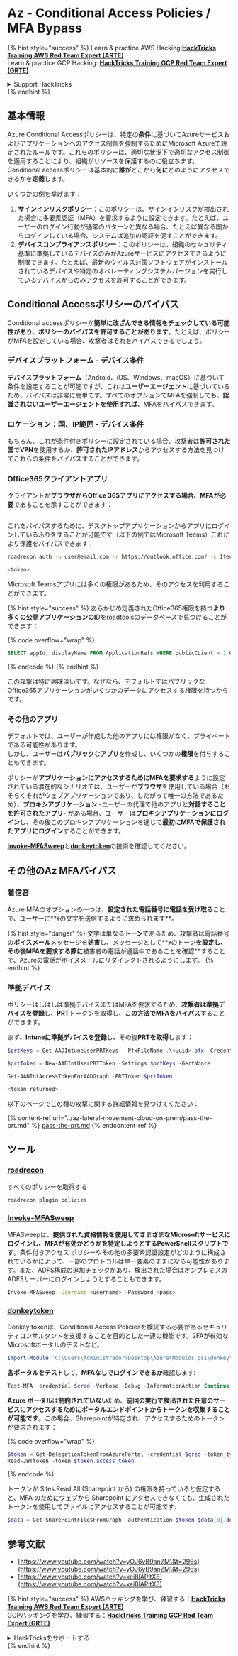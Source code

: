 # Az - Conditional Access Policies / MFA Bypass

{% hint style="success" %}
Learn & practice AWS Hacking:<img src="../../../.gitbook/assets/image (1) (1) (1).png" alt="" data-size="line">[**HackTricks Training AWS Red Team Expert (ARTE)**](https://training.hacktricks.xyz/courses/arte)<img src="../../../.gitbook/assets/image (1) (1) (1).png" alt="" data-size="line">\
Learn & practice GCP Hacking: <img src="../../../.gitbook/assets/image (2).png" alt="" data-size="line">[**HackTricks Training GCP Red Team Expert (GRTE)**<img src="../../../.gitbook/assets/image (2).png" alt="" data-size="line">](https://training.hacktricks.xyz/courses/grte)

<details>

<summary>Support HackTricks</summary>

* Check the [**subscription plans**](https://github.com/sponsors/carlospolop)!
* **Join the** 💬 [**Discord group**](https://discord.gg/hRep4RUj7f) or the [**telegram group**](https://t.me/peass) or **follow** us on **Twitter** 🐦 [**@hacktricks\_live**](https://twitter.com/hacktricks_live)**.**
* **Share hacking tricks by submitting PRs to the** [**HackTricks**](https://github.com/carlospolop/hacktricks) and [**HackTricks Cloud**](https://github.com/carlospolop/hacktricks-cloud) github repos.

</details>
{% endhint %}

## 基本情報

Azure Conditional Accessポリシーは、特定の**条件**に基づいてAzureサービスおよびアプリケーションへのアクセス制御を強制するためにMicrosoft Azureで設定されたルールです。これらのポリシーは、適切な状況下で適切なアクセス制御を適用することにより、組織がリソースを保護するのに役立ちます。\
Conditional accessポリシーは基本的に**誰が**どこから**何に**どのようにアクセスできるかを**定義**します。

いくつかの例を挙げます：

1. **サインインリスクポリシー**：このポリシーは、サインインリスクが検出された場合に多要素認証（MFA）を要求するように設定できます。たとえば、ユーザーのログイン行動が通常のパターンと異なる場合、たとえば異なる国からログインしている場合、システムは追加の認証を促すことができます。
2. **デバイスコンプライアンスポリシー**：このポリシーは、組織のセキュリティ基準に準拠しているデバイスのみがAzureサービスにアクセスできるように制限できます。たとえば、最新のウイルス対策ソフトウェアがインストールされているデバイスや特定のオペレーティングシステムバージョンを実行しているデバイスからのみアクセスを許可することができます。

## Conditional Accessポリシーのバイパス

Conditional accessポリシーが**簡単に改ざんできる情報をチェックしている可能性があり、ポリシーのバイパスを許可することがあります**。たとえば、ポリシーがMFAを設定している場合、攻撃者はそれをバイパスできるでしょう。

### デバイスプラットフォーム - デバイス条件

**デバイスプラットフォーム**（Android、iOS、Windows、macOS）に基づいて条件を設定することが可能ですが、これは**ユーザーエージェント**に基づいているため、バイパスは非常に簡単です。すべてのオプションでMFAを強制しても、**認識されないユーザーエージェントを使用すれば**、MFAをバイパスできます。

### ロケーション：国、IP範囲 - デバイス条件

もちろん、これが条件付きポリシーに設定されている場合、攻撃者は**許可された国**で**VPN**を使用するか、**許可されたIPアドレス**からアクセスする方法を見つけてこれらの条件をバイパスすることができます。

### Office365クライアントアプリ

クライアントが**ブラウザからOffice 365アプリにアクセスする場合、MFAが必要**であることを示すことができます：

<figure><img src="../../../.gitbook/assets/image (318).png" alt=""><figcaption></figcaption></figure>

これをバイパスするために、デスクトップアプリケーションからアプリにログインしているふりをすることが可能です（以下の例ではMicrosoft Teams）これにより保護をバイパスできます：
```bash
roadrecon auth -u user@email.com -r https://outlook.office.com/ -c 1fec8e78-bce4-4aaf-ab1b-5451cc387264 --tokrns-stdout

<token>
```
Microsoft Teamsアプリには多くの権限があるため、そのアクセスを利用することができます。

{% hint style="success" %}
あらかじめ定義されたOffice365権限を持つ**より多くの公開アプリケーションのI**Dをroadtoolsのデータベースで見つけることができます：

{% code overflow="wrap" %}
```sql
SELECT appId, displayName FROM ApplicationRefs WHERE publicCLient = 1 ORDER BY displayName ASC
```
{% endcode %}
{% endhint %}

この攻撃は特に興味深いです。なぜなら、デフォルトではパブリックなOffice365アプリケーションがいくつかのデータにアクセスする権限を持つからです。

### その他のアプリ

デフォルトでは、ユーザーが作成した他のアプリには権限がなく、プライベートである可能性があります。\
しかし、ユーザーは**パブリック**な**アプリ**を作成し、いくつかの**権限**を付与することもできます。

ポリシーが**アプリケーションにアクセスするためにMFAを要求する**ように設定されている潜在的なシナリオでは、ユーザーが**ブラウザ**を使用している場合（おそらくそれがウェブアプリケーションであり、したがって唯一の方法であるため）、**プロキシアプリケーション** -ユーザーの代理で他のアプリと**対話することを許可されたアプリ**- がある場合、ユーザーは**プロキシアプリケーションにログイン**し、その後このプロキシアプリケーションを通じて**最初にMFAで保護されたアプリにログイン**することができます。

[**Invoke-MFASweep**](az-conditional-access-policies-mfa-bypass.md#invoke-mfasweep)と[**donkeytoken**](az-conditional-access-policies-mfa-bypass.md#donkeytoken)の技術を確認してください。

## その他のAz MFAバイパス

### 着信音

Azure MFAのオプションの一つは、**設定された電話番号に電話を受け取る**ことで、ユーザーに**`#`の文字を送信するように求められます**。

{% hint style="danger" %}
文字は単なる**トーン**であるため、攻撃者は電話番号の**ボイスメール**メッセージを**妨害**し、メッセージとして**`#`のトーン**を設定し、その後MFAを要求する際に**被害者の電話が通話中であることを確認**することで、Azureの電話がボイスメールにリダイレクトされるようにします。
{% endhint %}

### 準拠デバイス

ポリシーはしばしば準拠デバイスまたはMFAを要求するため、**攻撃者は準拠デバイスを登録**し、**PRT**トークンを取得し、**この方法でMFAをバイパス**することができます。

まず、**Intuneに準拠デバイスを登録**し、その後**PRTを取得**します：
```powershell
$prtKeys = Get-AADIntuneUserPRTKeys - PfxFileName .\<uuid>.pfx -Credentials $credentials

$prtToken = New-AADIntUserPRTToken -Settings $prtKeys -GertNonce

Get-AADIntAccessTokenForAADGraph -PRTToken $prtToken

<token returned>
```
以下のページでこの種の攻撃に関する詳細情報を見つけてください：

{% content-ref url="../az-lateral-movement-cloud-on-prem/pass-the-prt.md" %}
[pass-the-prt.md](../az-lateral-movement-cloud-on-prem/pass-the-prt.md)
{% endcontent-ref %}

## ツール

### [roadrecon](https://github.com/dirkjanm/ROADtools)

すべてのポリシーを取得する
```bash
roadrecon plugin policies
```
### [Invoke-MFASweep](https://github.com/dafthack/MFASweep)

MFASweepは、**提供された資格情報を使用してさまざまなMicrosoftサービスにログインし、MFAが有効かどうかを特定しようとするPowerShellスクリプトです**。条件付きアクセス ポリシーやその他の多要素認証設定がどのように構成されているかによって、一部のプロトコルは単一要素のままになる可能性があります。また、ADFS構成の追加チェックがあり、検出された場合はオンプレミスのADFSサーバーにログインしようとすることもできます。
```bash
Invoke-MFASweep -Username <username> -Password <pass>
```
### [donkeytoken](https://github.com/silverhack/donkeytoken)

Donkey tokenは、Conditional Access Policiesを検証する必要があるセキュリティコンサルタントを支援することを目的とした一連の機能です。2FAが有効なMicrosoftポータルのテストなど。
```powershell
Import-Module 'C:\Users\Administrador\Desktop\Azure\Modulos ps1\donkeytoken' -Force
```
**各ポータルをテスト**して、**MFAなしでログインできるか**確認します:
```powershell
Test-MFA -credential $cred -Verbose -Debug -InformationAction Continue
```
**Azure** **ポータル**は**制約されていない**ため、**前回の実行で検出された任意のサービスにアクセスするためにポータルエンドポイントからトークンを収集することが可能です**。この場合、Sharepointが特定され、アクセスするためのトークンが要求されます：

{% code overflow="wrap" %}
```powershell
$token = Get-DelegationTokenFromAzurePortal -credential $cred -token_type microsoft.graph -extension_type Microsoft_Intune
Read-JWTtoken -token $token.access_token
```
{% endcode %}

トークンが Sites.Read.All (Sharepoint から) の権限を持っていると仮定すると、MFA のためにウェブから Sharepoint にアクセスできなくても、生成されたトークンを使用してファイルにアクセスすることが可能です:
```powershell
$data = Get-SharePointFilesFromGraph -authentication $token $data[0].downloadUrl
```
## 参考文献

* [https://www.youtube.com/watch?v=yOJ6yB9anZM\&t=296s](https://www.youtube.com/watch?v=yOJ6yB9anZM\&t=296s)
* [https://www.youtube.com/watch?v=xei8lAPitX8](https://www.youtube.com/watch?v=xei8lAPitX8)

{% hint style="success" %}
AWSハッキングを学び、練習する：<img src="../../../.gitbook/assets/image (1) (1) (1).png" alt="" data-size="line">[**HackTricks Training AWS Red Team Expert (ARTE)**](https://training.hacktricks.xyz/courses/arte)<img src="../../../.gitbook/assets/image (1) (1) (1).png" alt="" data-size="line">\
GCPハッキングを学び、練習する：<img src="../../../.gitbook/assets/image (2).png" alt="" data-size="line">[**HackTricks Training GCP Red Team Expert (GRTE)**<img src="../../../.gitbook/assets/image (2).png" alt="" data-size="line">](https://training.hacktricks.xyz/courses/grte)

<details>

<summary>HackTricksをサポートする</summary>

* [**サブスクリプションプラン**](https://github.com/sponsors/carlospolop)を確認してください！
* **💬 [**Discordグループ**](https://discord.gg/hRep4RUj7f)または[**テレグラムグループ**](https://t.me/peass)に参加するか、**Twitter** 🐦 [**@hacktricks\_live**](https://twitter.com/hacktricks_live)**をフォローしてください。**
* **ハッキングのトリックを共有するには、[**HackTricks**](https://github.com/carlospolop/hacktricks)および[**HackTricks Cloud**](https://github.com/carlospolop/hacktricks-cloud)のGitHubリポジトリにPRを送信してください。**

</details>
{% endhint %}
